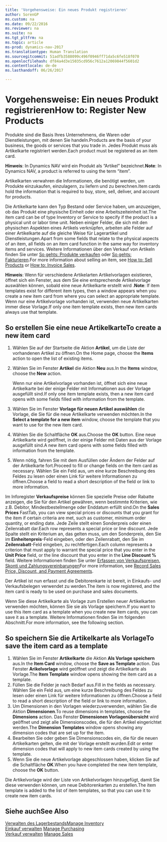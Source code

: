 ```yaml
---
title: 'Vorgehensweise: Ein neues Produkt registrieren'
author: SorenGP
ms.custom: na
ms.date: 09/22/2016
ms.reviewer: na
ms.suite: na
ms.tgt_pltfrm: na
ms.topic: article
ms-prod: dynamics-nav-2017
ms.translationtype: Human Translation
ms.sourcegitcommit: 51adfb3588099c496f0946ff71da5c6fe518f070
ms.openlocfilehash: df84a4d3e15035cd956c7612a12069844f5601d2
ms.contentlocale: de-de
ms.lasthandoff: 06/26/2017

---
```


# <a name="how-to-register-new-products"></a><span data-ttu-id="53ac3-102">Vorgehensweise: Ein neues Produkt registrieren</span><span class="sxs-lookup"><span data-stu-id="53ac3-102">How to: Register New Products</span></span>

<span data-ttu-id="53ac3-103">Produkte sind die Basis Ihres Unternehmens, die Waren oder Dienstleistungen, mit denen Sie handeln.</span><span class="sxs-lookup"><span data-stu-id="53ac3-103">Products are the basis of your business, the goods or services that you trade in.</span></span> <span data-ttu-id="53ac3-104">Jedes Produkt muss als Artikelkarte registriert werden.</span><span class="sxs-lookup"><span data-stu-id="53ac3-104">Each product must be registered as an item card.</span></span>

<span data-ttu-id="53ac3-105">**Hinweis**: In Dynamics NAV wird ein Produkt als “Artikel” bezeichnet.</span><span class="sxs-lookup"><span data-stu-id="53ac3-105">**Note**: In Dynamics NAV, a product is referred to using the term “item”.</span></span>

<span data-ttu-id="53ac3-106">Artikelkarten verwahren die Informationen, die benötigt werden, um Produkte einzukaufen, einzulagern, zu liefern und zu berechnen.</span><span class="sxs-lookup"><span data-stu-id="53ac3-106">Item cards hold the information that is required to buy, store, sell, deliver, and account for products.</span></span>

<span data-ttu-id="53ac3-107">Die Artikelkarte kann den Typ Bestand oder Service haben, um anzuzeigen, ob das Produkt eine physische Einheit oder eine Arbeitszeiteinheit ist.</span><span class="sxs-lookup"><span data-stu-id="53ac3-107">The item card can be of type Inventory or Service to specify if the product is a physical unit or labor time unit.</span></span> <span data-ttu-id="53ac3-108">Neben einiger Felder, die sich mit den physischen Aspekten eines Artikels verknüpfen, arbeiten alle Felder auf einer Artikelkarte auf die gleiche Weise für Lagerartikel und Dienstleistungen.</span><span class="sxs-lookup"><span data-stu-id="53ac3-108">Apart from some fields that relate to the physical aspects of an item, all fields on an item card function in the same way for inventory items and services.</span></span> <span data-ttu-id="53ac3-109">Weitere Informationen über den Verkauf von Artikeln finden Sie unter [So gehts: Produkte verkaufen](sales-how-sell-products.md) oder [So gehts: Fakturieren](sales-how-invoice-sales.md).</span><span class="sxs-lookup"><span data-stu-id="53ac3-109">For more information about selling an item, see [How to: Sell Products](sales-how-sell-products.md) or [How to: Invoice Sales](sales-how-invoice-sales.md).</span></span>

<span data-ttu-id="53ac3-110">**Hinweis**: Wenn für verschiedene Artikelarten Artikelvorlagen existieren, öffnet sich ein Fenster, aus dem Sie eine entsprechende Artikelvorlage auswählen können, sobald eine neue Artikelkarte erstellt wird .</span><span class="sxs-lookup"><span data-stu-id="53ac3-110">**Note**: If item templates exist for different item types, then a window appears when you create a new item card from where you can select an appropriate template.</span></span> <span data-ttu-id="53ac3-111">Wenn nur eine Artikelvorlage vorhanden ist, verwenden neue Artikelkarten immer diese Vorlage.</span><span class="sxs-lookup"><span data-stu-id="53ac3-111">If only one item template exists, then new item cards always use that template.</span></span>

## <a name="to-create-a-new-item-card"></a><span data-ttu-id="53ac3-112">So erstellen Sie eine neue Artikelkarte</span><span class="sxs-lookup"><span data-stu-id="53ac3-112">To create a new item card</span></span>
1. <span data-ttu-id="53ac3-113">Wählen Sie auf der Startseite die Aktion **Artikel**, um die Liste der vorhandenen Artikel zu öffnen.</span><span class="sxs-lookup"><span data-stu-id="53ac3-113">On the Home page, choose the **Items** action to open the list of existing items.</span></span>  
2. <span data-ttu-id="53ac3-114">Wählen Sie im Fenster **Artikel** die Aktion **Neu** aus.</span><span class="sxs-lookup"><span data-stu-id="53ac3-114">In the **Items** window, choose the **New** action.</span></span>

    <span data-ttu-id="53ac3-115">Wenn nur eine Artikelvorlage vorhanden ist, öffnet sich eine neue Artikelkarte bei der einige Felder mit Informationen aus der Vorlage ausgefüllt sind.</span><span class="sxs-lookup"><span data-stu-id="53ac3-115">If only one item template exists, then a new item card opens with some fields filled with information from the template.</span></span>
3. <span data-ttu-id="53ac3-116">Wählen Sie im Fenster **Vorlage für neuen Artikel auswählen** die Vorlage, die Sie für die neue Artikelkarte verwenden möchten.</span><span class="sxs-lookup"><span data-stu-id="53ac3-116">In the **Select a template for a new item** window, choose the template that you want to use for the new item card.</span></span>
4. <span data-ttu-id="53ac3-117">Wählen Sie die Schaltfläche **OK** aus.</span><span class="sxs-lookup"><span data-stu-id="53ac3-117">Choose the **OK** button.</span></span> <span data-ttu-id="53ac3-118">Eine neue Artikelkarte wird geöffnet, in der einige Felder mit Daten aus der Vorlage ausgefüllt sind.</span><span class="sxs-lookup"><span data-stu-id="53ac3-118">A new item card opens with some fields filled with information from the template.</span></span>
5. <span data-ttu-id="53ac3-119">Wenn nötig, fahren Sie mit dem Ausfüllen oder Ändern der Felder auf der Artikelkarte fort.</span><span class="sxs-lookup"><span data-stu-id="53ac3-119">Proceed to fill or change fields on the item card as necessary.</span></span> <span data-ttu-id="53ac3-120">Wählen Sie ein Feld aus, um eine kurze Beschreibung des Feldes zu lesen oder einen Link für weitere Informationen zu öffnen.</span><span class="sxs-lookup"><span data-stu-id="53ac3-120">Choose a field to read a short description of the field or link to more information.</span></span>

<span data-ttu-id="53ac3-121">Im Inforegister **Verkaufspreise** können Sie spezielle Preise oder Rabatte anzeigen, die Sie für den Artikel gewähren, wenn bestimmte Kriterien, wie z.B. Debitor, Mindestbestellmenge oder Enddatum erfüllt sind.</span><span class="sxs-lookup"><span data-stu-id="53ac3-121">On the **Sales Prices** FastTab, you can view special prices or discounts that you grant for the item if certain criteria are met, such as customer, minimum order quantity, or ending date.</span></span> <span data-ttu-id="53ac3-122">Jede Zeile stellt einen Sonderpreis oder einen Zeilenrabatt dar.</span><span class="sxs-lookup"><span data-stu-id="53ac3-122">Each row represents a special price or line discount.</span></span> <span data-ttu-id="53ac3-123">Jede Spalte stellt ein Kriterium an, das gelten muss, um den Sonderpreis, den Sie im **Einheitenpreis**-Feld eingeben, oder den Zeilenrabatt, den Sie im **Zeilenrabatt**-Feld eingeben, zu rechtfertigen.</span><span class="sxs-lookup"><span data-stu-id="53ac3-123">Each column represents a criterion that must apply to warrant the special price that you enter in the **Unit Price** field, or the line discount that you enter in the **Line Discount %** field.</span></span> <span data-ttu-id="53ac3-124">Weitere Informationen finden Sie unter [Erfassen von Verkaufspreisen, Skonti und Zahlungsvereinbarungen](sales-how-record-sales-price-discount-payment-agreements.md)</span><span class="sxs-lookup"><span data-stu-id="53ac3-124">For more information, see [Record Sales Price, Discount, and Payment Agreements](sales-how-record-sales-price-discount-payment-agreements.md).</span></span>

<span data-ttu-id="53ac3-125">Der Artikel ist nun erfasst und die Debitorenkarte ist bereit, in Einkaufs- und Verkaufsbelegen verwendet zu werden.</span><span class="sxs-lookup"><span data-stu-id="53ac3-125">The item is now registered, and the item card is ready to be used on purchase and sales documents.</span></span>

<span data-ttu-id="53ac3-126">Wenn Sie diese Artikelkarte als Vorlage zum Erstellen neuer Artikelkarten verwenden möchten, können Sie sie als Vorlage speichern.</span><span class="sxs-lookup"><span data-stu-id="53ac3-126">If you want to use this item card as a template when you create new item cards, you can save it as a template.</span></span> <span data-ttu-id="53ac3-127">Weitere Informationen finden Sie im folgenden Abschnitt.</span><span class="sxs-lookup"><span data-stu-id="53ac3-127">For more information, see the following section.</span></span>

## <a name="to-save-the-item-card-as-a-template"></a><span data-ttu-id="53ac3-128">So speichern Sie die Artikelkarte als Vorlage</span><span class="sxs-lookup"><span data-stu-id="53ac3-128">To save the item card as a template</span></span>
1. <span data-ttu-id="53ac3-129">Wählen Sie im Fenster **Artikelkarte** die Aktion **Als Vorlage speichern** aus.</span><span class="sxs-lookup"><span data-stu-id="53ac3-129">In the **Item Card** window, choose the **Save as Template** action.</span></span> <span data-ttu-id="53ac3-130">Das Fenster **Arikelvorlage** wird geöffnet und zeigt die Artikelkarte als Vorlage.</span><span class="sxs-lookup"><span data-stu-id="53ac3-130">The **Item Template** window opens showing the item card as a template.</span></span>
2. <span data-ttu-id="53ac3-131">Füllen Sie die Felder je nach Bedarf aus.</span><span class="sxs-lookup"><span data-stu-id="53ac3-131">Fill in the fields as necessary.</span></span> <span data-ttu-id="53ac3-132">Wählen Sie ein Feld aus, um eine kurze Beschreibung des Feldes zu lesen oder einen Link für weitere Informationen zu öffnen.</span><span class="sxs-lookup"><span data-stu-id="53ac3-132">Choose a field to read a short description of the field or link to more information.</span></span>
3. <span data-ttu-id="53ac3-133">Um Dimensionen in den Vorlagen wiederzuverwenden, wählen Sie die Aktion **Dimensionen**.</span><span class="sxs-lookup"><span data-stu-id="53ac3-133">To reuse dimensions in templates, choose the **Dimensions** action.</span></span> <span data-ttu-id="53ac3-134">Das Fenster **Dimensionen Vorlagenübersicht** wird geöffnet und zeigt alle Dimensionscodes, die für den Artikel eingerichtet werden.</span><span class="sxs-lookup"><span data-stu-id="53ac3-134">The **Dimension Templates** window opens showing any dimension codes that are set up for the item.</span></span>
4. <span data-ttu-id="53ac3-135">Bearbeiten Sie oder geben Sie Dimensionscodes ein, die für die neuen Artikelkarten gelten, die mit der Vorlage erstellt wurden.</span><span class="sxs-lookup"><span data-stu-id="53ac3-135">Edit or enter dimension codes that will apply to new item cards created by using the template.</span></span>
5. <span data-ttu-id="53ac3-136">Wenn Sie die neue Artikelvorlage abgeschlossen haben, klicken Sie auf die Schaltfläche **OK**.</span><span class="sxs-lookup"><span data-stu-id="53ac3-136">When you have completed the new item template, choose the **OK** button.</span></span>

<span data-ttu-id="53ac3-137">Die Artikelvorlage wird der Liste von Artikelvorlagen hinzugefügt, damit Sie diese verwenden können, um neue Debitorenkarten zu erstellen.</span><span class="sxs-lookup"><span data-stu-id="53ac3-137">The item template is added to the list of item templates, so that you can use it to create new item cards.</span></span>

## <a name="see-also"></a><span data-ttu-id="53ac3-138">Siehe auch</span><span class="sxs-lookup"><span data-stu-id="53ac3-138">See Also</span></span>
  [<span data-ttu-id="53ac3-139">Verwalten des Lagerbestands</span><span class="sxs-lookup"><span data-stu-id="53ac3-139">Manage Inventory</span></span>](inventory-manage-inventory.md)  
<span data-ttu-id="53ac3-140">  [Einkauf verwalten](purchasing-manage-purchasing.md)</span><span class="sxs-lookup"><span data-stu-id="53ac3-140">  [Manage Purchasing](purchasing-manage-purchasing.md)</span></span>  
<span data-ttu-id="53ac3-141">  [Verkauf verwalten](sales-manage-sales.md)</span><span class="sxs-lookup"><span data-stu-id="53ac3-141">  [Manage Sales](sales-manage-sales.md)</span></span>

